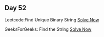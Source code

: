 ## Day 52

Leetcode:Find Unique Binary String
[Solve Now](https://leetcode.com/problems/find-unique-binary-string/description/)


GeeksForGeeks: Find the String 
[Solve Now](https://www.geeksforgeeks.org/problems/find-the-string/1)